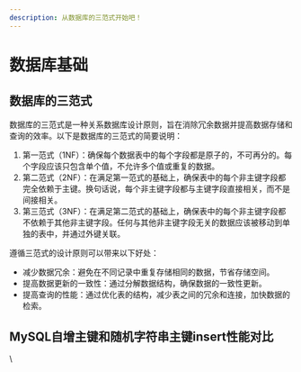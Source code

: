 ```yaml
---
description: 从数据库的三范式开始吧！
---
```


# 数据库基础

## 数据库的三范式

数据库的三范式是一种关系数据库设计原则，旨在消除冗余数据并提高数据存储和查询的效率。以下是数据库的三范式的简要说明：

1. 第一范式（1NF）：确保每个数据表中的每个字段都是原子的，不可再分的。每个字段应该只包含单个值，不允许多个值或重复的数据。
2. 第二范式（2NF）：在满足第一范式的基础上，确保表中的每个非主键字段都完全依赖于主键。换句话说，每个非主键字段都与主键字段直接相关，而不是间接相关。
3. 第三范式（3NF）：在满足第二范式的基础上，确保表中的每个非主键字段都不依赖于其他非主键字段。任何与其他非主键字段无关的数据应该被移动到单独的表中，并通过外键关联。

遵循三范式的设计原则可以带来以下好处：

* 减少数据冗余：避免在不同记录中重复存储相同的数据，节省存储空间。
* 提高数据更新的一致性：通过分解数据结构，确保数据的一致性更新。
* 提高查询的性能：通过优化表的结构，减少表之间的冗余和连接，加快数据的检索。

## MySQL自增主键和随机字符串主键insert性能对比

\

